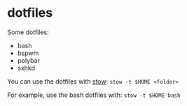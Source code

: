 # dotfiles

Some dotfiles:
* bash
* bspwm
* polybar
* sxhkd

You can use the dotfiles with [stow](https://www.gnu.org/software/stow/):
`stow -t $HOME <folder>`

For example, use the bash dotfiles with:
`stow -t $HOME bash` 
